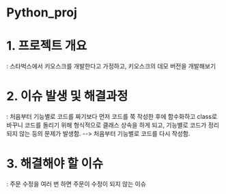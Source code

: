 # Python_proj

# 1. 프로젝트 개요 
: 스타벅스에서 키오스크를 개발한다고 가정하고, 키오스크의 데모 버전을 개발해보기

# 2. 이슈 발생 및 해결과정 
: 처음부터 기능별로 코드를 짜기보다 먼저 코드를 쭉 작성한 후에 함수화하고 class로 바꾸니 코드를 돌리기 위해 형식적으로 클래스 상속을 하게 되고,
기능별로 코드가 정리되지 않는 등의 문제가 발생함. --> 처음부터 기능별로 코드를 다시 작성함. 

# 3. 해결해야 할 이슈 
: 주문 수정을 여러 번 하면 주문이 수정이 되지 않는 이슈
